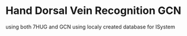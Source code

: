 # Hand Dorsal Vein Recognition GCN
 using both 7HUG and GCN
 using localy created database for ISystem
